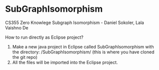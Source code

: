 # SubGraphIsomorphism
CS355 Zero Knowlege Subgraph Isomorphism - Daniel Sokoler, Lala Vaishno De

How to run directly as Eclipse project?
1. Make a new java project in Eclipse called SubGraphIsomorphism with the directory: /SubGraphIsomorphism/  (this is where you 
  have cloned the git repo)
2. All the files will be imported into the Eclipse project.

